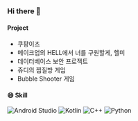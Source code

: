 ### Hi there 👋

<!--
**qscwdve/qscwdve** is a ✨ _special_ ✨ repository because its `README.md` (this file) appears on your GitHub profile.

Here are some ideas to get you started:

- 🔭 I’m currently working on ...
- 🌱 I’m currently learning ...
- 👯 I’m looking to collaborate on ...
- 🤔 I’m looking for help with ...
- 💬 Ask me about ...
- 📫 How to reach me: ...
- 
 😄Pronouns: ...
- ⚡ Fun fact: ...
-->
#### Project
- 쿠팡이츠
- 메이크업의 HELL에서 너를 구원할게, 헬미
- 데이터베이스 보안 프로젝트
- 쥬디의 찜질방 게임
- Bubble Shooter 게임

#### 😄 Skill
![Android Studio](https://img.shields.io/badge/Android%20Studio-3DDC84.svg?style=for-the-badge&logo=android-studio&logoColor=white)
![Kotlin](https://img.shields.io/badge/kotlin-%230095D5.svg?style=for-the-badge&logo=kotlin&logoColor=white)
![C++](https://img.shields.io/badge/c++-%2300599C.svg?style=for-the-badge&logo=c%2B%2B&logoColor=white)
![Python](https://img.shields.io/badge/python-3670A0?style=for-the-badge&logo=python&logoColor=ffdd54)
